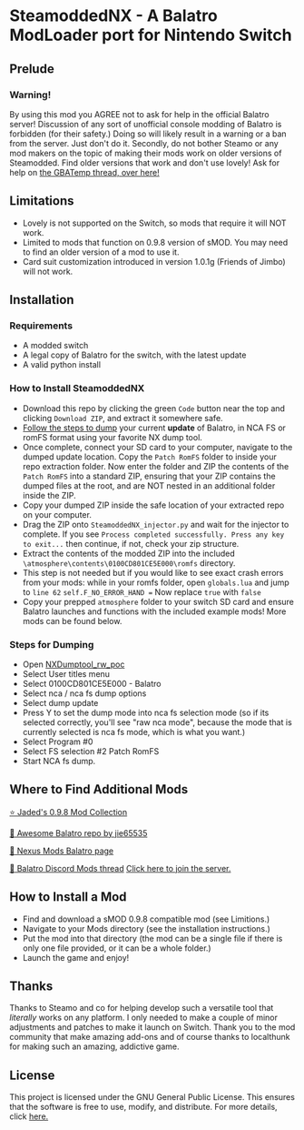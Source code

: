 # SteamoddedNX - A Balatro ModLoader port for Nintendo Switch

## Prelude

### Warning!
By using this mod you AGREE not to ask for help in the official Balatro server! Discussion of any sort of unofficial console modding of Balatro is forbidden (for their safety.) Doing so will likely result in a warning or a ban from the server. Just don't do it. Secondly, do not bother Steamo or any mod makers on the topic of making their mods work on older versions of Steamodded. Find older versions that work and don't use lovely! Ask for help on [the GBATemp thread, over here!](https://gbatemp.net/threads/balatro-steamodded-mod-installation-guide.660736/)

## Limitations

- Lovely is not supported on the Switch, so mods that require it will NOT work.
- Limited to mods that function on 0.9.8 version of sMOD. You may need to find an older version of a mod to use it.
- Card suit customization introduced in version 1.0.1g (Friends of Jimbo) will not work.

## Installation

### Requirements

- A modded switch
- A legal copy of Balatro for the switch, with the latest update
- A valid python install

### How to Install SteamoddedNX

- Download this repo by clicking the green `Code` button near the top and clicking `Download ZIP`, and extract it somewhere safe.
- [Follow the steps to dump](https://github.com/JonJaded/SteamoddedNX/edit/main/README.md#steps-for-dumping) your current **update** of Balatro, in NCA FS or romFS format using your favorite NX dump tool.
- Once complete, connect your SD card to your computer, navigate to the dumped update location. Copy the `Patch RomFS` folder to inside your repo extraction folder. Now enter the folder and ZIP the contents of the `Patch RomFS` into a standard ZIP, ensuring that your ZIP contains the dumped files at the root, and are NOT nested in an additional folder inside the ZIP.
- Copy your dumped ZIP inside the safe location of your extracted repo on your computer.
- Drag the ZIP onto `SteamoddedNX_injector.py` and wait for the injector to complete. If you see `Process completed successfully. Press any key to exit...` then continue, if not, check your zip structure.
- Extract the contents of the modded ZIP into the included `\atmosphere\contents\0100CD801CE5E000\romfs` directory.
- This step is not needed but if you would like to see exact crash errors from your mods: while in your romfs folder, open `globals.lua` and jump to `line 62` `self.F_NO_ERROR_HAND =`  Now replace `true` with `false`
- Copy your prepped `atmosphere` folder to your switch SD card and ensure Balatro launches and functions with the included example mods! More mods can be found below.

### Steps for Dumping 

- Open [NXDumptool_rw_poc](https://github.com/DarkMatterCore/nxdumptool/releases/tag/rewrite-prerelease)
- Select User titles menu
- Select 0100CD801CE5E000 - Balatro
- Select nca / nca fs dump options
- Select dump update
- Press Y to set the dump mode into nca fs selection mode (so if its selected correctly, you'll see "raw nca mode", because the mode that is currently selected is nca fs mode, which is what you want.)
- Select Program #0
- Select FS selection #2 Patch RomFS
- Start NCA fs dump.

## Where to Find Additional Mods

[⭐ Jaded's 0.9.8 Mod Collection](https://mega.nz/folder/fQ1zlAra#CduiyoPXT3_KFJWUx0Lqkw)

[🥇 Awesome Balatro repo by jie65535](https://github.com/jie65535/awesome-balatro)

[🥈 Nexus Mods Balatro page](https://www.nexusmods.com/balatro/mods/)

[🥉 Balatro Discord Mods thread](https://discord.com/channels/1116389027176787968/1209506514763522108) [Click here to join the server.](https://discord.com/invite/balatro)

## How to Install a Mod

- Find and download a sMOD 0.9.8 compatible mod (see Limitions.)
- Navigate to your Mods directory (see the installation instructions.)
- Put the mod into that directory (the mod can be a single file if there is only one file provided, or it can be a whole folder.)
- Launch the game and enjoy!

## Thanks

Thanks to Steamo and co for helping develop such a versatile tool that _literally_ works on any platform. I only needed to make a couple of minor adjustments and patches to make it launch on Switch.
Thank you to the mod community that make amazing add-ons and of course thanks to localthunk for making such an amazing, addictive game.

## License

This project is licensed under the GNU General Public License. This ensures that the software is free to use, modify, and distribute. For more details, click [here.](https://github.com/Steamopollys/Steamodded/actions?tab=GPL-3.0-1-ov-file)
